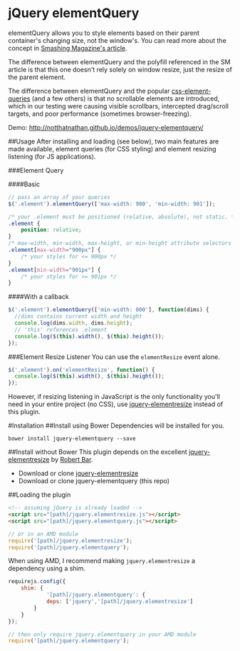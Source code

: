 # jQuery elementQuery
elementQuery allows you to style elements based on their parent container's changing size, not the window's. You can read more about the concept in [Smashing Magazine's article](http://www.smashingmagazine.com/2013/06/media-queries-are-not-the-answer-element-query-polyfill/).

The difference between elementQuery and the polyfill referenced in the SM article is that this one doesn't rely solely on window resize, just the resize of the parent element.

The difference between elementQuery and the popular [css-element-queries](https://github.com/marcj/css-element-queries) (and a few others) is that no scrollable elements are introduced, which in our testing were causing visible scrollbars, intercepted drag/scroll targets, and poor performance (sometimes browser-freezing).

Demo: http://notthatnathan.github.io/demos/jquery-elementquery/

##Usage
After installing and loading (see below), two main features are made available, element queries (for CSS styling) and element resizing listening (for JS applications).

###Element Query


####Basic
```js
// pass an array of your queries
$('.element').elementQuery(['max-width: 900', 'min-width: 901']);
```
```css
/* your .element must be positioned (relative, absolute), not static. */
.element {
	position: relative;
}
/* max-width, min-width, max-height, or min-height attribute selectors */
.element[max-width="900px"] {
	/* your styles for <= 900px */
}
.element[min-width="901px"] {
	/* your styles for >= 901px */
}
```

####With a callback
```js
$('.element').elementQuery(['min-width: 800'], function(dims) {
  //dims contains current width and height
  console.log(dims.width, dims.height);
  // 'this' references .element
  console.log($(this).width(), $(this).height());
});
```

###Element Resize Listener
You can use the `elementResize` event alone.
```js
$('.element').on('elementResize', function() {
  console.log($(this).width(), $(this).height());
});
```

However, if resizing listening in JavaScript is the only functionality you'll need in your entire project (no CSS), use [jquery-elementresize](https://github.com/rbtbar/jquery-elementresize) instead of this plugin.

#Installation
##Install using Bower
Dependencies will be installed for you.
```
bower install jquery-elementquery --save
```

##Install without Bower
This plugin depends on the excellent [jquery-elementresize](https://github.com/rbtbar/jquery-elementresize) by [Robert Bar](https://github.com/rbtbar).

- Download or clone [jquery-elementresize](https://github.com/rbtbar/jquery-elementresize)
- Download or clone jquery-elementquery (this repo)

##Loading the plugin
```html
<!-- assuming jQuery is already loaded -->
<script src="[path]/jquery.elementresize.js"></script>
<script src="[path]/jquery.elementquery.js"></script>
```
```js
// or in an AMD module
require('[path]/jquery.elementresize');
require('[path]/jquery.elementquery');
```

When using AMD, I recommend making `jquery.elementresize` a dependency using a shim.
```js
requirejs.config({
  	shim: {
    		'[path]/jquery.elementquery': {
			deps: ['jquery','[path]/jquery.elementresize']
		}
	}
});

// then only require jquery.elementquery in your AMD module
require('[path]/jquery.elementquery');
```
